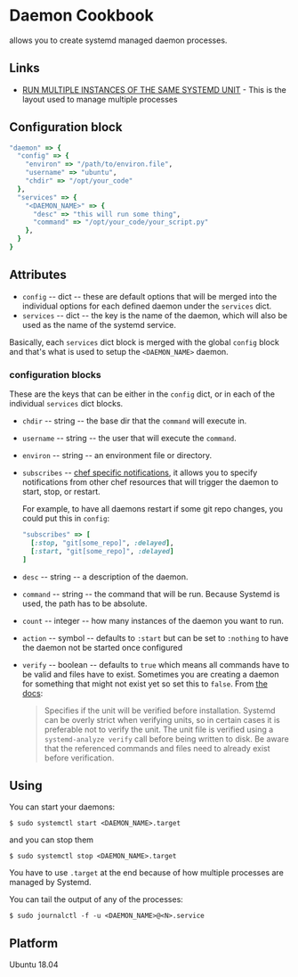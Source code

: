 # Daemon Cookbook

allows you to create systemd managed daemon processes.

## Links

* [RUN MULTIPLE INSTANCES OF THE SAME SYSTEMD UNIT](https://www.stevenrombauts.be/2019/01/run-multiple-instances-of-the-same-systemd-unit/) - This is the layout used to manage multiple processes


## Configuration block

```ruby
"daemon" => {
  "config" => {
    "environ" => "/path/to/environ.file",
    "username" => "ubuntu",
    "chdir" => "/opt/your_code"
  },
  "services" => {
    "<DAEMON_NAME>" => {
      "desc" => "this will run some thing",
      "command" => "/opt/your_code/your_script.py"
    },
  }
}
```


## Attributes

* `config` -- dict -- these are default options that will be merged into the individual options for each defined daemon under the `services` dict.
* `services` -- dict -- the key is the name of the daemon, which will also be used as the name of the systemd service.


Basically, each `services` dict block is merged with the global `config` block and that's what is used to setup the `<DAEMON_NAME>` daemon.


### configuration blocks

These are the keys that can be either in the `config` dict, or in each of the individual `services` dict blocks.

* `chdir` -- string -- the base dir that the `command` will execute in.
* `username` -- string -- the user that will execute the `command`.
* `environ` -- string -- an environment file or directory.
* `subscribes` -- [chef specific notifications](http://docs.getchef.com/resource_common.html#subscribes-syntax), it allows you to specify notifications from other chef resources that will trigger the daemon to start, stop, or restart.

	For example, to have all daemons restart if some git repo changes, you could put this in `config`:
	
	```ruby
	"subscribes" => [
	  [:stop, "git[some_repo]", :delayed],
	  [:start, "git[some_repo]", :delayed]
	]
	```

* `desc` -- string -- a description of the daemon.
* `command` -- string -- the command that will be run. Because Systemd is used, the path has to be absolute.
* `count` -- integer -- how many instances of the daemon you want to run.
* `action` -- symbol -- defaults to `:start` but can be set to `:nothing` to have the daemon not be started once configured
* `verify` -- boolean -- defaults to `true` which means all commands have to be valid and files have to exist. Sometimes you are creating a daemon for something that might not exist yet so set this to `false`. From [the docs](https://docs.chef.io/resources/systemd_unit/#unit-file-verification):

    > Specifies if the unit will be verified before installation. Systemd can be overly strict when verifying units, so in certain cases it is preferable not to verify the unit. The unit file is verified using a `systemd-analyze verify` call before being written to disk. Be aware that the referenced commands and files need to already exist before verification.


## Using

You can start your daemons:

    $ sudo systemctl start <DAEMON_NAME>.target

and you can stop them

    $ sudo systemctl stop <DAEMON_NAME>.target

You have to use `.target` at the end because of how multiple processes are managed by Systemd.

You can tail the output of any of the processes:

    $ sudo journalctl -f -u <DAEMON_NAME>@<N>.service


## Platform

Ubuntu 18.04

